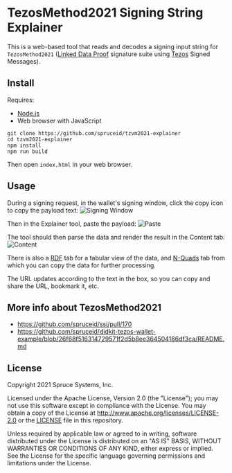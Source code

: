# TezosMethod2021 Signing String Explainer

This is a web-based tool that reads and decodes a signing input string for `TezosMethod2021` ([Linked Data Proof][ld-proofs] signature suite using [Tezos][] Signed Messages).

## Install

Requires:
- [Node.js][]
- Web browser with JavaScript
```
git clone https://github.com/spruceid/tzvm2021-explainer
cd tzvm2021-explainer
npm install
npm run build
```
Then open `index.html` in your web browser.

## Usage

During a signing request, in the wallet's signing window, click the copy icon to copy the payload text:
![Signing Window](https://user-images.githubusercontent.com/95347/117200305-5b76cf00-adb9-11eb-862e-ed4745cec266.png)

Then in the Explainer tool, paste the payload:
![Paste](https://user-images.githubusercontent.com/95347/117202109-6f233500-adbb-11eb-8dcf-126c68a38278.png)

The tool should then parse the data and render the result in the Content tab:
![Content](https://user-images.githubusercontent.com/95347/117201868-27041280-adbb-11eb-8016-f3dea012c445.png)

There is also a [RDF][] tab for a tabular view of the data, and [N-Quads][] tab from which you can copy the data for further processing.

The URL updates according to the text in the box, so you can copy and share the URL, bookmark it, etc.

## More info about TezosMethod2021
- https://github.com/spruceid/ssi/pull/170
- https://github.com/spruceid/didkit-tezos-wallet-example/blob/26f68f516314729571f2d5b8ee364504186df3ca/README.md

## License

Copyright 2021 Spruce Systems, Inc.

Licensed under the Apache License, Version 2.0 (the "License"); you may not use this software except in compliance with the License.  You may obtain a copy of the License at http://www.apache.org/licenses/LICENSE-2.0 or the [LICENSE](LICENSE) file in this repository.

Unless required by applicable law or agreed to in writing, software distributed under the License is distributed on an "AS IS" BASIS, WITHOUT WARRANTIES OR CONDITIONS OF ANY KIND, either express or implied.  See the License for the specific language governing permissions and limitations under the License.

[Node.js]: https://nodejs.org/en/
[ld-proofs]: https://w3c-ccg.github.io/ld-proofs/
[Tezos]: https://tezos.com/
[RDF]: http://www.w3.org/TR/rdf11-concepts/
[N-Quads]: https://www.w3.org/TR/n-quads/
